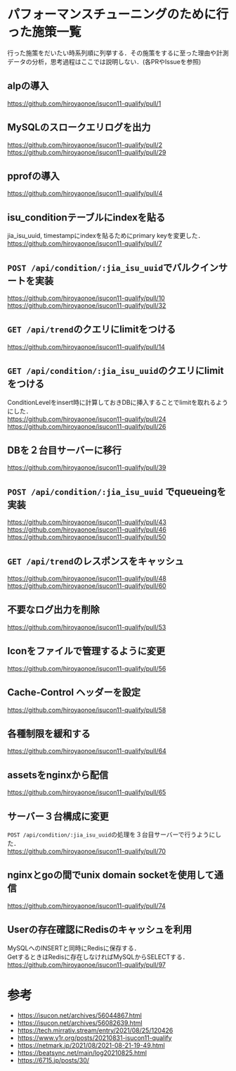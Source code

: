 # パフォーマンスチューニングのために行った施策一覧
行った施策をだいたい時系列順に列挙する．その施策をするに至った理由や計測データの分析，思考過程はここでは説明しない．(各PRやIssueを参照)

## alpの導入
https://github.com/hiroyaonoe/isucon11-qualify/pull/1

## MySQLのスロークエリログを出力
https://github.com/hiroyaonoe/isucon11-qualify/pull/2  
https://github.com/hiroyaonoe/isucon11-qualify/pull/29

## pprofの導入
https://github.com/hiroyaonoe/isucon11-qualify/pull/4

## isu_conditionテーブルにindexを貼る
jia_isu_uuid, timestampにindexを貼るためにprimary keyを変更した．  
https://github.com/hiroyaonoe/isucon11-qualify/pull/7

## `POST /api/condition/:jia_isu_uuid`でバルクインサートを実装
https://github.com/hiroyaonoe/isucon11-qualify/pull/10  
https://github.com/hiroyaonoe/isucon11-qualify/pull/32

## `GET /api/trend`のクエリにlimitをつける
https://github.com/hiroyaonoe/isucon11-qualify/pull/14

## `GET /api/condition/:jia_isu_uuid`のクエリにlimitをつける
ConditionLevelをinsert時に計算しておきDBに挿入することでlimitを取れるようにした．  
https://github.com/hiroyaonoe/isucon11-qualify/pull/24  
https://github.com/hiroyaonoe/isucon11-qualify/pull/26

## DBを２台目サーバーに移行
https://github.com/hiroyaonoe/isucon11-qualify/pull/39

## `POST /api/condition/:jia_isu_uuid` でqueueingを実装
https://github.com/hiroyaonoe/isucon11-qualify/pull/43  
https://github.com/hiroyaonoe/isucon11-qualify/pull/46  
https://github.com/hiroyaonoe/isucon11-qualify/pull/50

## `GET /api/trend`のレスポンスをキャッシュ
https://github.com/hiroyaonoe/isucon11-qualify/pull/48  
https://github.com/hiroyaonoe/isucon11-qualify/pull/60

## 不要なログ出力を削除
https://github.com/hiroyaonoe/isucon11-qualify/pull/53

## Iconをファイルで管理するように変更
https://github.com/hiroyaonoe/isucon11-qualify/pull/56

## Cache-Control ヘッダーを設定
https://github.com/hiroyaonoe/isucon11-qualify/pull/58

## 各種制限を緩和する
https://github.com/hiroyaonoe/isucon11-qualify/pull/64

## assetsをnginxから配信
https://github.com/hiroyaonoe/isucon11-qualify/pull/65

## サーバー３台構成に変更
`POST /api/condition/:jia_isu_uuid`の処理を３台目サーバーで行うようにした．  
https://github.com/hiroyaonoe/isucon11-qualify/pull/70

## nginxとgoの間でunix domain socketを使用して通信
https://github.com/hiroyaonoe/isucon11-qualify/pull/74

## Userの存在確認にRedisのキャッシュを利用
MySQLへのINSERTと同時にRedisに保存する．  
GetするときはRedisに存在しなければMySQLからSELECTする．  
https://github.com/hiroyaonoe/isucon11-qualify/pull/97

# 参考
- https://isucon.net/archives/56044867.html
- https://isucon.net/archives/56082639.html
- https://tech.mirrativ.stream/entry/2021/08/25/120426
- https://www.y1r.org/posts/20210831-isucon11-qualify
- https://netmark.jp/2021/08/2021-08-21-19-49.html
- https://beatsync.net/main/log20210825.html
- https://6715.jp/posts/30/
